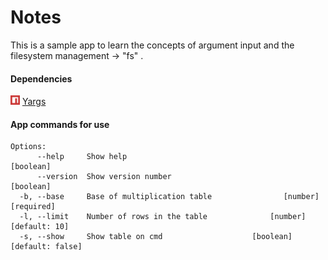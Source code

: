 # Notes

This is a sample app to learn the concepts of argument input and the filesystem management -> "fs" .

#### Dependencies

<code><img height="15" src="https://raw.githubusercontent.com/github/explore/80688e429a7d4ef2fca1e82350fe8e3517d3494d/topics/npm/npm.png"></code> [Yargs](https://www.npmjs.com/package/yargs)


#### App commands for use

```
Options:
      --help     Show help                                             [boolean]
      --version  Show version number                                   [boolean]
  -b, --base     Base of multiplication table                [number] [required]
  -l, --limit    Number of rows in the table              [number] [default: 10]
  -s, --show     Show table on cmd                    [boolean] [default: false] 

